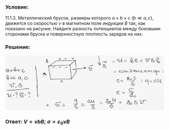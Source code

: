 ###  Условие: 

$11.1.3.$ Металлический брусок, размеры которого $a×b×c$ ($b \ll a, c$), движется со скоростью $v$ в магнитном поле индукции $B$ так, как показано на рисунке. Найдите разность потенциалов между боковыми сторонами бруска и поверхностную плотность зарядов на них. 

###  Решение: 

![|640x222, 67%](../../img/11.1.3/1113.jpg) 

###  Ответ: $V = vbB;$ $\sigma = \varepsilon_0vB$ 

